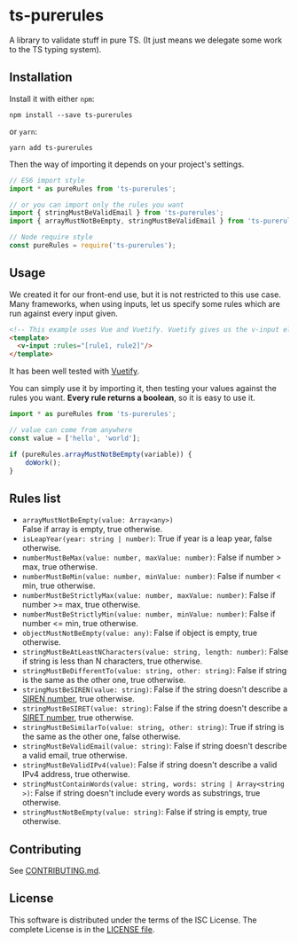 # ts-purerules

A library to validate stuff in pure TS. (It just means we delegate some work to the TS typing system).


## Installation
Install it with either `npm`:
```
npm install --save ts-purerules
```

or `yarn`:
```
yarn add ts-purerules
```

Then the way of importing it depends on your project's settings.
``` typescript
// ES6 import style
import * as pureRules from 'ts-purerules';

// or you can import only the rules you want
import { stringMustBeValidEmail } from 'ts-purerules';
import { arrayMustNotBeEmpty, stringMustBeValidEmail } from 'ts-purerules';
```

``` typescript
// Node require style
const pureRules = require('ts-purerules');
```


## Usage
We created it for our front-end use, but it is not restricted to this use case.
Many frameworks, when using inputs, let us specify some rules which are run against every input given.
``` html
<!-- This example uses Vue and Vuetify. Vuetify gives us the v-input element. -->
<template>
  <v-input :rules="[rule1, rule2]"/>
</template>
```

It has been well tested with [Vuetify](https://github.com/vuetifyjs/vuetify).

You can simply use it by importing it, then testing your values against the rules you want.
**Every rule returns a boolean**, so it is easy to use it.
```typescript
import * as pureRules from 'ts-purerules';

// value can come from anywhere
const value = ['hello', 'world'];

if (pureRules.arrayMustNotBeEmpty(variable)) {
	doWork();
}
```


## Rules list
- `arrayMustNotBeEmpty(value: Array<any>)`<br/>
  False if array is empty, true otherwise.
- `isLeapYear(year: string | number)`: True if year is a leap year, false otherwise.
- `numberMustBeMax(value: number, maxValue: number)`: False if number > max, true otherwise.
- `numberMustBeMin(value: number, minValue: number)`: False if number < min, true otherwise.
- `numberMustBeStrictlyMax(value: number, maxValue: number)`: False if number >= max, true otherwise.
- `numberMustBeStrictlyMin(value: number, minValue: number)`: False if number <= min, true otherwise.
- `objectMustNotBeEmpty(value: any)`: False if object is empty, true otherwise.
- `stringMustBeAtLeastNCharacters(value: string, length: number)`: False if string is less than N characters, true otherwise.
- `stringMustBeDifferentTo(value: string, other: string)`: False if string is the same as the other one, true otherwise.
- `stringMustBeSIREN(value: string)`: False if the string doesn't describe a [SIREN number](https://en.wikipedia.org/wiki/SIREN_code), true otherwise.
- `stringMustBeSIRET(value: string)`: False if the string doesn't describe a [SIRET number](https://en.wikipedia.org/wiki/SIRET_code), true otherwise.
- `stringMustBeSimilarTo(value: string, other: string)`: True if string is the same as the other one, false otherwise.
- `stringMustBeValidEmail(value: string)`: False if string doesn't describe a valid email, true otherwise.
- `stringMustBeValidIPv4(value)`: False if string doesn't describe a valid IPv4 address, true otherwise.
- `stringMustContainWords(value: string, words: string | Array<string >)`: False if string doesn't include every words as substrings, true otherwise.
- `stringMustNotBeEmpty(value: string)`: False if string is empty, true otherwise.


## Contributing
See [CONTRIBUTING.md](https://github.com/Delia-Solutions/ts-purerules/blob/master/CONTRIBUTING.md).


## License
This software is distributed under the terms of the ISC License.
The complete License is in the [LICENSE file](https://github.com/Delia-Solutions/ts-purerules/blob/master/LICENSE).
